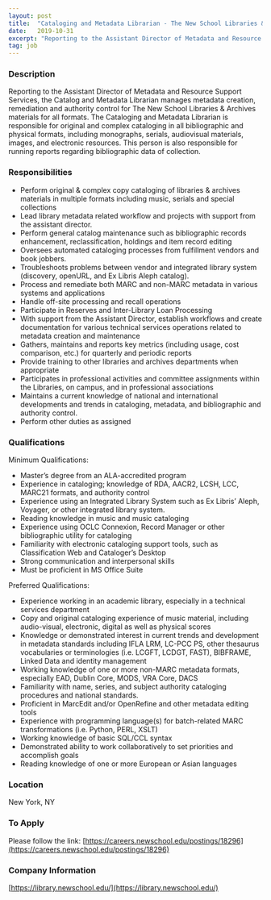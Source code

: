 ```yaml
---
layout: post
title:  "Cataloging and Metadata Librarian - The New School Libraries & Archives"
date:   2019-10-31
excerpt: "Reporting to the Assistant Director of Metadata and Resource Support Services, the Catalog and Metadata Librarian manages metadata creation, remediation and authority control for The New School Libraries & Archives materials for all formats. The Cataloging and Metadata Librarian is responsible for original and complex cataloging in all bibliographic and..."
tag: job
---
```


### Description   

Reporting to the Assistant Director of Metadata and Resource Support Services, the Catalog and Metadata Librarian manages metadata creation, remediation and authority control for The New School Libraries & Archives materials for all formats. The Cataloging and Metadata Librarian is responsible for original and complex cataloging in all bibliographic and physical formats, including monographs, serials, audiovisual materials, images, and electronic resources. This person is also responsible for running reports regarding bibliographic data of collection.


### Responsibilities   

- Perform original & complex copy cataloging of libraries & archives materials in multiple formats including music, serials and special collections
- Lead library metadata related workflow and projects with support from the assistant director.
- Perform general catalog maintenance such as bibliographic records enhancement, reclassification, holdings and item record editing
- Oversees automated cataloging processes from fulfillment vendors and book jobbers.
- Troubleshoots problems between vendor and integrated library system (discovery, openURL, and Ex Libris Aleph catalog).
- Process and remediate both MARC and non-MARC metadata in various systems and applications
- Handle off-site processing and recall operations
- Participate in Reserves and Inter-Library Loan Processing
- With support from the Assistant Director, establish workflows and create documentation for various technical services operations related to metadata creation and maintenance
- Gathers, maintains and reports key metrics (including usage, cost comparison, etc.) for quarterly and periodic reports
- Provide training to other libraries and archives departments when appropriate
- Participates in professional activities and committee assignments within the Libraries, on campus, and in professional associations
- Maintains a current knowledge of national and international developments and trends in cataloging, metadata, and bibliographic and authority control.
- Perform other duties as assigned


### Qualifications   

Minimum Qualifications:
- Master’s degree from an ALA-accredited program
- Experience in cataloging; knowledge of RDA, AACR2, LCSH, LCC, MARC21 formats, and authority control
- Experience using an Integrated Library System such as Ex Libris’ Aleph, Voyager, or other integrated library system.
- Reading knowledge in music and music cataloging
- Experience using OCLC Connexion, Record Manager or other bibliographic utility for cataloging
- Familiarity with electronic cataloging support tools, such as Classification Web and Cataloger’s Desktop
- Strong communication and interpersonal skills
- Must be proficient in MS Office Suite

Preferred Qualifications:
- Experience working in an academic library, especially in a technical services department
- Copy and original cataloging experience of music material, including audio-visual, electronic, digital as well as physical scores
- Knowledge or demonstrated interest in current trends and development in metadata standards including IFLA LRM, LC-PCC PS, other thesaurus vocabularies or terminologies (i.e. LCGFT, LCDGT, FAST), BIBFRAME, Linked Data and identity management
- Working knowledge of one or more non-MARC metadata formats, especially EAD, Dublin Core, MODS, VRA Core, DACS
- Familiarity with name, series, and subject authority cataloging procedures and national standards.
- Proficient in MarcEdit and/or OpenRefine and other metadata editing tools
- Experience with programming language(s) for batch-related MARC transformations (i.e. Python, PERL, XSLT)
- Working knowledge of basic SQL/CCL syntax
- Demonstrated ability to work collaboratively to set priorities and accomplish goals
- Reading knowledge of one or more European or Asian languages





### Location   

New York, NY




### To Apply   

Please follow the link: [https://careers.newschool.edu/postings/18296](https://careers.newschool.edu/postings/18296)


### Company Information   

[https://library.newschool.edu/](https://library.newschool.edu/)



